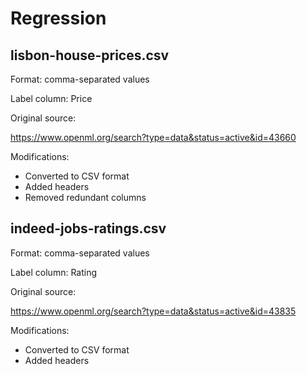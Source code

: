 # Regression

## lisbon-house-prices.csv

Format: comma-separated values

Label column: Price

Original source:

https://www.openml.org/search?type=data&status=active&id=43660

Modifications:

* Converted to CSV format
* Added headers
* Removed redundant columns


## indeed-jobs-ratings.csv

Format: comma-separated values

Label column: Rating

Original source:

https://www.openml.org/search?type=data&status=active&id=43835

Modifications:

* Converted to CSV format
* Added headers